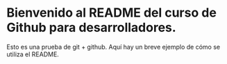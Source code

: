 # Bienvenido al README del curso de Github para desarrolladores.
Esto es una prueba de git + github.
Aquí hay un breve ejemplo de cómo se utiliza el README.
